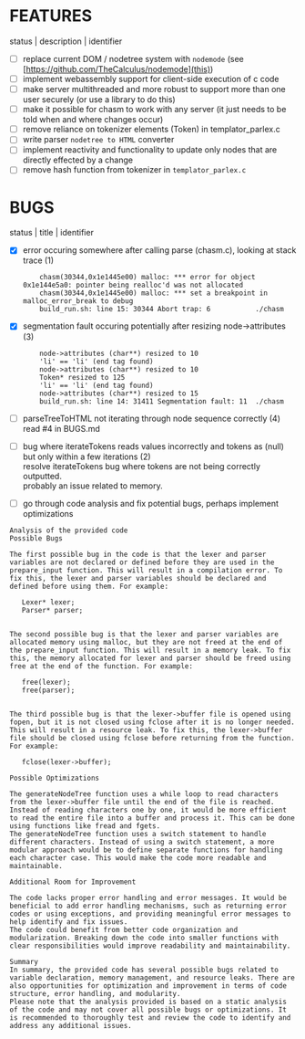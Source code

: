 # FEATURES  
status | description | identifier  

- [ ] replace current DOM / nodetree system with `nodemode` (see [https://github.com/TheCalculus/nodemode](this))
- [ ] implement webassembly support for client-side execution of c code  
- [ ] make server multithreaded and more robust to support more than one user securely (or use a library to do this)  
- [ ] make it possible for chasm to work with any server (it just needs to be told when and where changes occur)
- [ ] remove reliance on tokenizer elements (Token) in templator_parlex.c  
- [ ] write parser `nodetree to HTML` converter
- [ ] implement reactivity and functionality to update only nodes that are directly effected by a change
- [ ] remove hash function from tokenizer in `templator_parlex.c`

# BUGS
status | title | identifier  

- [x] error occuring somewhere after calling parse (chasm.c), looking at stack trace (1)  
    ``` 
        chasm(30344,0x1e1445e00) malloc: *** error for object 0x1e144e5a0: pointer being realloc'd was not allocated  
        chasm(30344,0x1e1445e00) malloc: *** set a breakpoint in malloc_error_break to debug  
        build_run.sh: line 15: 30344 Abort trap: 6           ./chasm  
    ```

- [x] segmentation fault occuring potentially after resizing node->attributes (3)  
    ```
        node->attributes (char**) resized to 10  
        'li' == 'li' (end tag found)  
        node->attributes (char**) resized to 10  
        Token* resized to 125  
        'li' == 'li' (end tag found)  
        node->attributes (char**) resized to 15  
        build_run.sh: line 14: 31411 Segmentation fault: 11  ./chasm  
    ```
- [ ] parseTreeToHTML not iterating through node sequence correctly (4)
    read #4 in BUGS.md
- [ ] bug where iterateTokens reads values incorrectly and tokens as (null) but only within a few iterations (2)  
    resolve iterateTokens bug where tokens are not being correctly outputted.   
    probably an issue related to memory.  
- [ ] go through code analysis and fix potential bugs, perhaps implement optimizations  
```
Analysis of the provided code
Possible Bugs

The first possible bug in the code is that the lexer and parser variables are not declared or defined before they are used in the prepare_input function. This will result in a compilation error. To fix this, the lexer and parser variables should be declared and defined before using them. For example:

   Lexer* lexer;
   Parser* parser;


The second possible bug is that the lexer and parser variables are allocated memory using malloc, but they are not freed at the end of the prepare_input function. This will result in a memory leak. To fix this, the memory allocated for lexer and parser should be freed using free at the end of the function. For example:

   free(lexer);
   free(parser);


The third possible bug is that the lexer->buffer file is opened using fopen, but it is not closed using fclose after it is no longer needed. This will result in a resource leak. To fix this, the lexer->buffer file should be closed using fclose before returning from the function. For example:

   fclose(lexer->buffer);

Possible Optimizations

The generateNodeTree function uses a while loop to read characters from the lexer->buffer file until the end of the file is reached. Instead of reading characters one by one, it would be more efficient to read the entire file into a buffer and process it. This can be done using functions like fread and fgets.
The generateNodeTree function uses a switch statement to handle different characters. Instead of using a switch statement, a more modular approach would be to define separate functions for handling each character case. This would make the code more readable and maintainable.

Additional Room for Improvement

The code lacks proper error handling and error messages. It would be beneficial to add error handling mechanisms, such as returning error codes or using exceptions, and providing meaningful error messages to help identify and fix issues.
The code could benefit from better code organization and modularization. Breaking down the code into smaller functions with clear responsibilities would improve readability and maintainability.

Summary
In summary, the provided code has several possible bugs related to variable declaration, memory management, and resource leaks. There are also opportunities for optimization and improvement in terms of code structure, error handling, and modularity.
Please note that the analysis provided is based on a static analysis of the code and may not cover all possible bugs or optimizations. It is recommended to thoroughly test and review the code to identify and address any additional issues.
```
